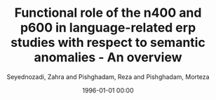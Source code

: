 ---
layout: post
title: Functional role of the n400 and p600 in language-related erp studies with respect to semantic anomalies - An overview

date: 1996-01-01 00:00
author: Seyednozadi, Zahra and Pishghadam, Reza and Pishghadam, Morteza
tags: ["event-related potentials","language comprehension","n400","p600"]
journal: Noropsikiyatri Arsivi

link: https://doi.org/10.29399/npa.27422

year: 2021
---